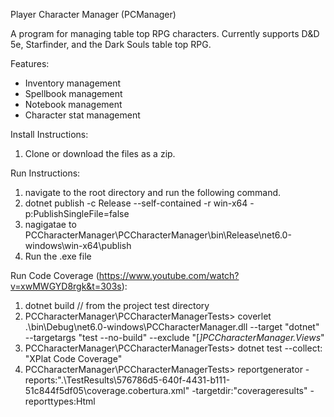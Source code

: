 Player Character Manager (PCManager)

A program for managing table top RPG characters. Currently supports D&D 5e, Starfinder, and the Dark Souls table top RPG. 

Features:
- Inventory management
- Spellbook management
- Notebook management
- Character stat management

Install Instructions:
1. Clone or download the files as a zip.

Run Instructions: 
1. navigate to the root directory and run the following command.
2. dotnet publish -c Release --self-contained -r win-x64 -p:PublishSingleFile=false
3. nagigatae to PCCharacterManager\PCCharacterManager\bin\Release\net6.0-windows\win-x64\publish
4. Run the .exe file

Run Code Coverage (https://www.youtube.com/watch?v=xwMWGYD8rgk&t=303s):
1. dotnet build // from the project test directory
2. PCCharacterManager\PCCharacterManagerTests> coverlet .\bin\Debug\net6.0-windows\PCCharacterManager.dll --target "dotnet" --targetargs "test --no-build" --exclude "[*]PCCharacterManager.Views*"
3. PCCharacterManager\PCCharacterManagerTests> dotnet test --collect: "XPlat Code Coverage"
4. PCCharacterManager\PCCharacterManagerTests> reportgenerator -reports:".\TestResults\576786d5-640f-4431-b111-51c844f5df05\coverage.cobertura.xml" -targetdir:"coverageresults" -reporttypes:Html

 

